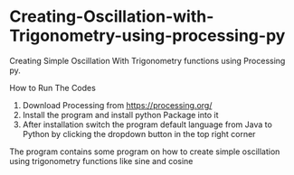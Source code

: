# Creating-Oscillation-with-Trigonometry-using-processing-py
Creating Simple Oscillation With Trigonometry functions using Processing py.


How to Run The Codes
1. Download Processing from https://processing.org/
2. Install the program and install python Package into it
3. After installation switch the program default language from Java to Python by clicking the dropdown button in the top right corner

The program contains some program on how to create simple oscillation using trigonometry functions like sine and cosine
